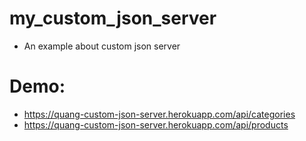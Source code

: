 # my_custom_json_server
- An example about custom json server
# Demo:
- https://quang-custom-json-server.herokuapp.com/api/categories
- https://quang-custom-json-server.herokuapp.com/api/products
